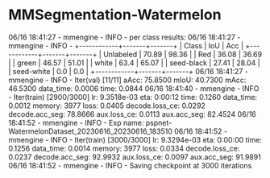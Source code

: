 # MMSegmentation-Watermelon
06/16 18:41:27 - mmengine - INFO - per class results:
06/16 18:41:27 - mmengine - INFO - 
+------------+-------+-------+
|   Class    |  IoU  |  Acc  |
+------------+-------+-------+
| Unlabeled  | 70.89 | 98.36 |
|    Red     | 36.08 | 36.69 |
|   green    | 46.57 | 51.01 |
|   white    |  63.4 | 65.07 |
| seed-black | 27.41 | 28.04 |
| seed-white |  0.0  |  0.0  |
+------------+-------+-------+
06/16 18:41:27 - mmengine - INFO - Iter(val) [11/11]    aAcc: 75.8500  mIoU: 40.7300  mAcc: 46.5300  data_time: 0.0006  time: 0.0844
06/16 18:41:40 - mmengine - INFO - Iter(train) [2900/3000]  lr: 9.3518e-03  eta: 0:00:12  time: 0.1260  data_time: 0.0012  memory: 3977  loss: 0.0405  decode.loss_ce: 0.0292  decode.acc_seg: 78.8666  aux.loss_ce: 0.0113  aux.acc_seg: 82.4524
06/16 18:41:52 - mmengine - INFO - Exp name: pspnet-WatermelonDataset_20230616_20230616_183510
06/16 18:41:52 - mmengine - INFO - Iter(train) [3000/3000]  lr: 9.3294e-03  eta: 0:00:00  time: 0.1256  data_time: 0.0014  memory: 3977  loss: 0.0334  decode.loss_ce: 0.0237  decode.acc_seg: 92.9932  aux.loss_ce: 0.0097  aux.acc_seg: 91.9891
06/16 18:41:52 - mmengine - INFO - Saving checkpoint at 3000 iterations

